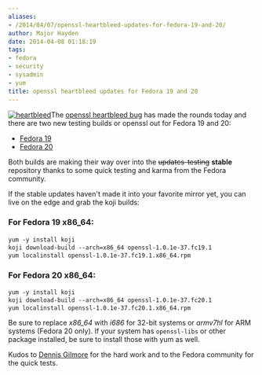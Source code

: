 ```yaml
---
aliases:
- /2014/04/07/openssl-heartbleed-updates-for-fedora-19-and-20/
author: Major Hayden
date: 2014-04-08 01:18:19
tags:
- fedora
- security
- sysadmin
- yum
title: openssl heartbleed updates for Fedora 19 and 20
---
```


[<img src="/wp-content/uploads/2014/04/heartbleed-247x300.png" alt="heartbleed" width="247" height="300" class="alignright size-medium wp-image-4805" srcset="/wp-content/uploads/2014/04/heartbleed-247x300.png 247w, /wp-content/uploads/2014/04/heartbleed.png 341w" sizes="(max-width: 247px) 100vw, 247px" />][1]The [openssl heartbleed bug][2] has made the rounds today and there are two new testing builds or openssl out for Fedora 19 and 20:

  * [Fedora 19][3]
  * [Fedora 20][4]

Both builds are making their way over into the <del datetime="2014-04-08T01:27:56+00:00">updates-testing</del> **stable** repository thanks to some quick testing and karma from the Fedora community.

If the stable updates haven't made it into your favorite mirror yet, you can live on the edge and grab the koji builds:

### For Fedora 19 x86_64:

```
yum -y install koji
koji download-build --arch=x86_64 openssl-1.0.1e-37.fc19.1
yum localinstall openssl-1.0.1e-37.fc19.1.x86_64.rpm
```


### For Fedora 20 x86_64:

```
yum -y install koji
koji download-build --arch=x86_64 openssl-1.0.1e-37.fc20.1
yum localinstall openssl-1.0.1e-37.fc20.1.x86_64.rpm
```


Be sure to replace _x86_64_ with _i686_ for 32-bit systems or _armv7hl_ for ARM systems (Fedora 20 only). If your system has `openssl-libs` or other package installed, be sure to install those with yum as well.

Kudos to [Dennis Gilmore][5] for the hard work and to the Fedora community for the quick tests.

 [1]: /wp-content/uploads/2014/04/heartbleed.png
 [2]: http://heartbleed.com/
 [3]: https://admin.fedoraproject.org/updates/openssl-1.0.1e-37.fc19.1
 [4]: https://admin.fedoraproject.org/updates/openssl-1.0.1e-37.fc20.1
 [5]: https://fedoraproject.org/wiki/User:Ausil